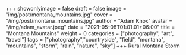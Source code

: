 +++
showonlyimage = false
draft = false
image = "img/post/montana_mountains.jpg"
cover = "/img/post/montana_mountains.jpg"
author = "Adam Knox"
avatar = "/img/adam_avatar.jpeg"
date = "2021-05-08T01:01:01+06:00"
title = "Montana Mountains"
weight = 0
categories = ["photography", "art", "travel"]
tags = ["photography","countryside", "field", "montana", "mountains", "storm", "rain", "nature", "sky"]
+++
Rural Montana Storm
<!--more-->